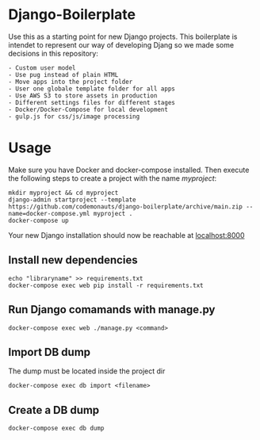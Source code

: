 # Django-Boilerplate

Use this as a starting point for new Django projects. This boilerplate is intendet to represent our way of developing
Djang so we made some decisions in this repository:

    - Custom user model
    - Use pug instead of plain HTML
    - Move apps into the project folder
    - User one globale template folder for all apps
    - Use AWS S3 to store assets in production
    - Different settings files for different stages
    - Docker/Docker-Compose for local development
    - gulp.js for css/js/image processing

# Usage
Make sure you have Docker and docker-compose installed. Then execute the following steps to create a project with the
name *myproject*:
```
mkdir myproject && cd myproject
django-admin startproject --template https://github.com/codemonauts/django-boilerplate/archive/main.zip --name=docker-compose.yml myproject .
docker-compose up
```
Your new Django installation should now be reachable at [localhost:8000](http://localhost:8000)

## Install new dependencies
```
echo "libraryname" >> requirements.txt
docker-compose exec web pip install -r requirements.txt
```

## Run Django comamands with manage.py
```
docker-compose exec web ./manage.py <command>
```

## Import DB dump
The dump must be located inside the project dir
```
docker-compose exec db import <filename>
```

## Create a DB dump
```
docker-compose exec db dump
```
